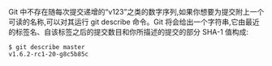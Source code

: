 Git 中不存在随每次提交递增的“v123”之类的数字序列,如果你想要为提交附上一个可读的名称,可以对其运行  git describe  命令。Git 将会给出一个字符串,它由最近的标签名、自该标签之后的提交数目和你所描述的提交的部分 SHA-1 值构成:

```shell
$ git describe master 
v1.6.2-rc1-20-g8c5b85c
```
